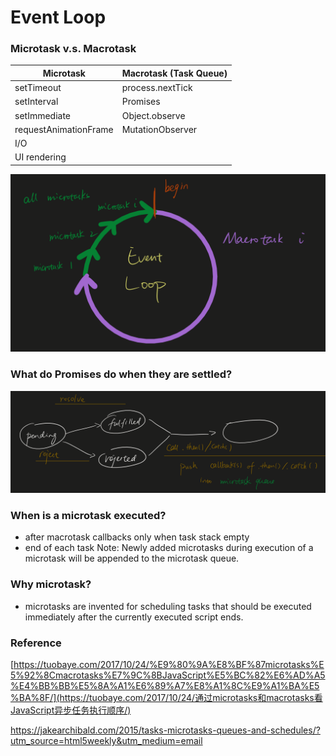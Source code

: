 # Event Loop

### Microtask v.s. Macrotask



| Microtask | Macrotask (Task Queue) |
|----|----|
|setTimeout | process.nextTick|
|setInterval | Promises|
|setImmediate | Object.observe|
|requestAnimationFrame | MutationObserver|
|I/O | |
|UI rendering | |

![image](https://github.com/frostace/Front-End-Notes/blob/master/JavaScript/EventLoop.png)

### What do Promises do when they are settled?
![image](https://github.com/frostace/Front-End-Notes/blob/master/JavaScript/PromisePushCallbacks.png)

### When is a microtask executed?
* after macrotask callbacks only when task stack empty
* end of each task
Note: Newly added microtasks during execution of a microtask will be appended to the microtask queue.

### Why microtask?
* microtasks are invented for scheduling tasks that should be executed immediately after the currently executed script ends.

### Reference

[https://tuobaye.com/2017/10/24/%E9%80%9A%E8%BF%87microtasks%E5%92%8Cmacrotasks%E7%9C%8BJavaScript%E5%BC%82%E6%AD%A5%E4%BB%BB%E5%8A%A1%E6%89%A7%E8%A1%8C%E9%A1%BA%E5%BA%8F/](https://tuobaye.com/2017/10/24/通过microtasks和macrotasks看JavaScript异步任务执行顺序/)

https://jakearchibald.com/2015/tasks-microtasks-queues-and-schedules/?utm_source=html5weekly&utm_medium=email